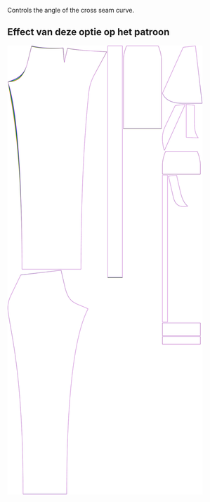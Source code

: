 
Controls the angle of the cross seam curve.


## Effect van deze optie op het patroon
![This image shows the effect of this option by superimposing several variants that have a different value for this option](charlie_crossseamcurveangle_sample.svg "Effect of this option on the pattern")

